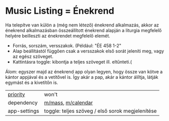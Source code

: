 Music Listing = Énekrend
===
Ha telepítve van külön a (még nem létező) énekrend alkalmazás, akkor az énekrend alkalmazásban összeállított énekrend alapján a liturgia megfelelő helyére beilleszti az énekrendet megfelelő elemét.
- Forrás, sorszám, versszakok. (Például: "ÉE 458 1-2"
- Alap beállítástól függően csak a versszakok első sorát jeleníti meg, vagy az egész szöveget.
- Kattintásra toggle: kibontja a teljes szöveget ill. eltűnteti.(

Álom: egyszer majd az énekrend app olyan legyen, hogy össze van kötve a kántor appjával és a vetítővel is. Így akár a pap, akár a kántor álíltja, látják egymást és a kivetítőn is.

|||
| --- | --- |
| [priority](definitions.md#priorities) | won't |
| dependency | [m/mass](../modules/mass.md), [m/calendar](../modules/calendar.md) |
| app-settings | toggle: teljes szöveg / első sorok megjelenítése |

